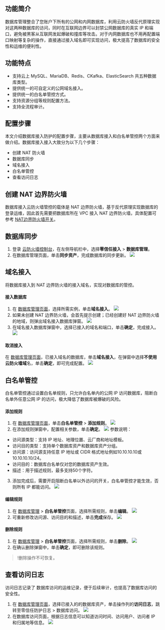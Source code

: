 ## 功能简介
数据库管理整合了您账户下所有的公网和内网数据库，利用云防火墙反代原理实现对这两种数据库的访问，同时在互联网边界可以封禁公网数据库的真实 IP 和端口，避免被黑客从互联网发起爆破和撞库等攻击。对于内网数据库也不用再配置端口映射等复杂的操作，直接通过接入域名即可实现访问，极大提高了数据库的安全性和运维的便利性。

## 功能特点 
- 支持云上 MySQL、MariaDB、Redis、CKafka、ElasticSearch 共五种数据库类型。
- 提供统一的可自定义的公网域名接入。
- 提供统一的白名单管控方式。
- 支持资源分组等规则配置方法。
- 支持全流程审计。

## 配置步骤
本文介绍数据库接入防护的配置步骤，主要从数据库接入和白名单管控两个方面来做介绍。数据库接入接入大致分为以下几个步骤：
<dx-steps>
- 创建 NAT 防火墙
- 数据库同步
- 域名接入
- 白名单管控
- 查看访问日志
</dx-steps>

## 创建 NAT 边界防火墙[](id:NAT)
数据库接入云防火墙管控的载体是 NAT 边界防火墙，基于反代原理实现数据库的登录运维，因此首先需要把数据库所在 VPC 接入 NAT 边界防火墙，具体配置可参考 [NAT边界防火墙开关](https://cloud.tencent.com/document/product/1132/46929)。


## 数据库同步
1. 登录 [云防火墙控制台](https://console.cloud.tencent.com/cfw/identityauth)，在左侧导航栏中，选择**零信任接入** > **数据库管理**。
2. 在数据库管理页面，单击**同步资产**，完成数据库的同步更新。
![](https://qcloudimg.tencent-cloud.cn/raw/859a1c5970eae60ed04c4ba88225f75c.png)


## 域名接入 
将数据库接入到 NAT 边界防火墙的接入域名，实现对数据库的管控。
#### 接入数据库
1. 在 [数据库管理页面](https://console.cloud.tencent.com/cfw/identityauth/database)，选择所需实例，单击**域名接入**。
![](https://qcloudimg.tencent-cloud.cn/raw/0daef46e902dbc9effe2aa7047ab303a.png)
2. 如果未创建 NAT 边界防火墙，会首先提示创建；已经创建好 NAT 边界防火墙的地域，则弹出域名接入数据库弹窗。
![](https://qcloudimg.tencent-cloud.cn/raw/ef07c90e1d16c402793b0c73982cf385.png)
3. 在域名接入数据库弹窗中，选择已接入的域名和端口，单击**确定**，完成接入。
![](https://qcloudimg.tencent-cloud.cn/raw/17003389a88a58fa776368c8b7139a65.png)

#### 取消接入
在 [数据库管理页面](https://console.cloud.tencent.com/cfw/identityauth/database)，已接入域名的数据库，单击**域名接入**，在弹窗中选择**不使用云防火墙域**名，单击**确定**，即可完成配置。
![](https://qcloudimg.tencent-cloud.cn/raw/ba32c9850d0f14334c062c4cf80ceae7.png)

## 白名单管控
白名单管控通过设置白名单规则，只允许白名单内的公网 IP 访问数据库，阻断白名单外任意公网 IP 的访问，极大降低了数据库被爆破的风险。

#### 添加规则
1. 在 [数据库管理页面](https://console.cloud.tencent.com/cfw/identityauth/database)，单击**白名单管控** > **添加规则**。
![](https://qcloudimg.tencent-cloud.cn/raw/aacc98433e7f794ea2a99870eed0e2cd.png)
2. 在添加规则弹窗中，配置相关参数，单击**确定**。
![](https://qcloudimg.tencent-cloud.cn/raw/2665fe336598338b64d048d81890af61.png)
参数说明：
 - 访问源类型：支持 IP 地址、地理位置、云厂商和地址模板。
 - 访问目的类型：支持单个数据库资产和数据库资产分组。
 - 访问源：访问源支持任意 IP 地址或 CIDR 格式地址例如10.10.10.10或10.10.10.10/24。
 - 访问目的：数据库白名单仅对您的数据库资产生效。
 - 描述：用于描述规则，最多支持50个字符。
3. 添加完成后，需要开启阻断白名单以外访问的开关，白名单管控才能生效，否则所有 IP 都能访问。
![](https://qcloudimg.tencent-cloud.cn/raw/e74e9a7969cce645928e3d18e6b00b05.png)

#### 编辑规则
1. 在 [数据库管理](https://console.cloud.tencent.com/cfw/identityauth/database) > **白名单管控**页面，选择所需规则，单击**编辑**。
![](https://qcloudimg.tencent-cloud.cn/raw/1131c209925a49eb3f61325f835ca2f5.png)
2. 可重新修改访问源、访问目的和描述，单击**完成**保存。
![](https://qcloudimg.tencent-cloud.cn/raw/5414e03f016a431f568bc9ef04f4b43c.png)

#### 删除规则
1. 在 [数据库管理](https://console.cloud.tencent.com/cfw/identityauth/database) > **白名单管控**页面，选择所需规则，单击**删除**。
![](https://qcloudimg.tencent-cloud.cn/raw/17a2fe8967b2d982c313c4e31c963e4d.png)
2. 在确认删除弹窗中，单击**确定**，即可删除该规则。
>!删除操作不可恢复。
>

## 查看访问日志
访问日志记录了 数据库访问的运维记录，便于后续审计，也提高了数据库访问的安全性。
1. 在 [数据库管理页面](https://console.cloud.tencent.com/cfw/identityauth/database)，选择已接入的的数据库资产，单击操作列的**访问日志**，跳转至零信任防护日志 > 数据库访问。
![](https://qcloudimg.tencent-cloud.cn/raw/5ff60195fa5b7d8bbbe591f0f161c77e.png)
2. 在数据库访问页面，根据日志信息可以知道访问时间、访问用户、访问者 IP 和归属地等信息。
![](https://qcloudimg.tencent-cloud.cn/raw/db7d7ab5093ed53fdff6780da0390aa9.png)
